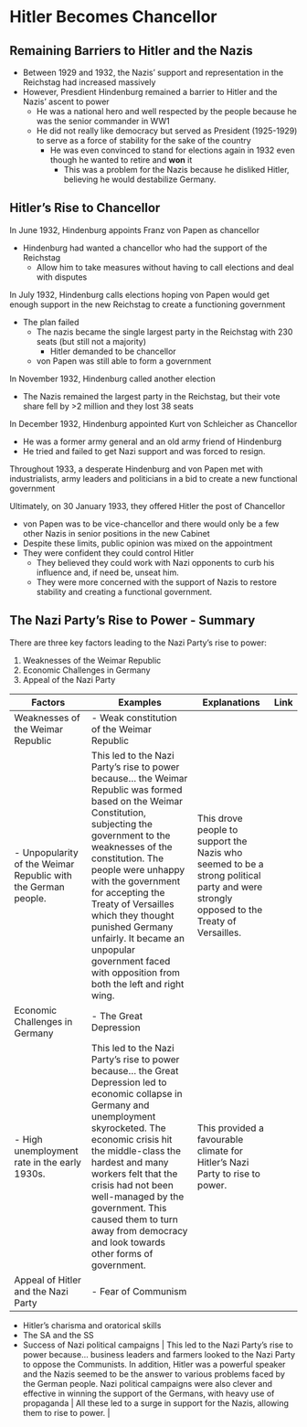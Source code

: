 # Hitler Becomes Chancellor

## Remaining Barriers to Hitler and the Nazis

- Between 1929 and 1932, the Nazis’ support and representation in the Reichstag had increased massively
- However, Presdient Hindenburg remained a barrier to Hitler and the Nazis’ ascent to power
    - He was a national hero and well respected by the people because he was the senior commander in WW1
    - He did not really like democracy but served as President (1925-1929) to serve as a force of stability for the sake of the country
        - He was even convinced to stand for elections again in 1932 even though he wanted to retire and **won** it
            - This was a problem for the Nazis because he disliked Hitler, believing he would destabilize Germany.

## Hitler’s Rise to Chancellor

In June 1932, Hindenburg appoints Franz von Papen as chancellor

- Hindenburg had wanted a chancellor who had the support of the Reichstag
    - Allow him to take measures without having to call elections and deal with disputes

In July 1932, Hindenburg calls elections hoping von Papen would get enough support in the new Reichstag to create a functioning government

- The plan failed
    - The nazis became the single largest party in the Reichstag with 230 seats (but still not a majority)
        - Hitler demanded to be chancellor
    - von Papen was still able to form a government

In November 1932, Hindenburg called another election

- The Nazis remained the largest party in the Reichstag, but their vote share fell by >2 million and they lost 38 seats

In December 1932, Hindenburg appointed Kurt von Schleicher as Chancellor

- He was a former army general and an old army friend of Hindenburg
- He tried and failed to get Nazi support and was forced to resign.

Throughout 1933, a desperate Hindenburg and von Papen met with industrialists, army leaders and politicians in a bid to create a new functional government

Ultimately, on 30 January 1933, they offered Hitler the post of Chancellor

- von Papen was to be vice-chancellor and there would only be a few other Nazis in senior positions in the new Cabinet
- Despite these limits, public opinion was mixed on the appointment
- They were confident they could control Hitler
    - They believed they could work with Nazi opponents to curb his influence and, if need be, unseat him.
    - They were more concerned with the support of Nazis to restore stability and creating a functional government.

## The Nazi Party’s Rise to Power - Summary

There are three key factors leading to the Nazi Party’s rise to power:

1. Weaknesses of the Weimar Republic
2. Economic Challenges in Germany
3. Appeal of the Nazi Party

| Factors | Examples | Explanations | Link |
| --- | --- | --- | --- |
| Weaknesses of the Weimar Republic | - Weak constitution of the Weimar Republic
- Unpopularity of the Weimar Republic with the German people. | This led to the Nazi Party’s rise to power because… the Weimar Republic was formed based on the Weimar Constitution, subjecting the government to the weaknesses of the constitution. The people were unhappy with the government for accepting the Treaty of Versailles which they thought punished Germany unfairly. It became an unpopular government faced with opposition from both the left and right wing. | This drove people to support the Nazis who seemed to be a strong political party and were strongly opposed to the Treaty of Versailles. |
| Economic Challenges in Germany | - The Great Depression 
- High unemployment rate in the early 1930s. | This led to the Nazi Party’s rise to power because… the Great Depression led to economic collapse in Germany and unemployment skyrocketed. The economic crisis hit the middle-class the hardest and many workers felt that the crisis had not been well-managed by the government. This caused them to turn away from democracy and look towards other forms of government. | This provided a favourable climate for Hitler’s Nazi Party to rise to power. |
| Appeal of Hitler and the Nazi Party | - Fear of Communism
- Hitler’s charisma and oratorical skills
- The SA and the SS
- Success of Nazi political campaigns | This led to the Nazi Party’s rise to power because… business leaders and farmers looked to the Nazi Party to oppose the Communists. In addition, Hitler was a powerful speaker and the Nazis seemed to be the answer to various problems faced by the German people. Nazi political campaigns were also clever and effective in winning the support of the Germans, with heavy use of propaganda | All these led to a surge in support for the Nazis, allowing them to rise to power. |